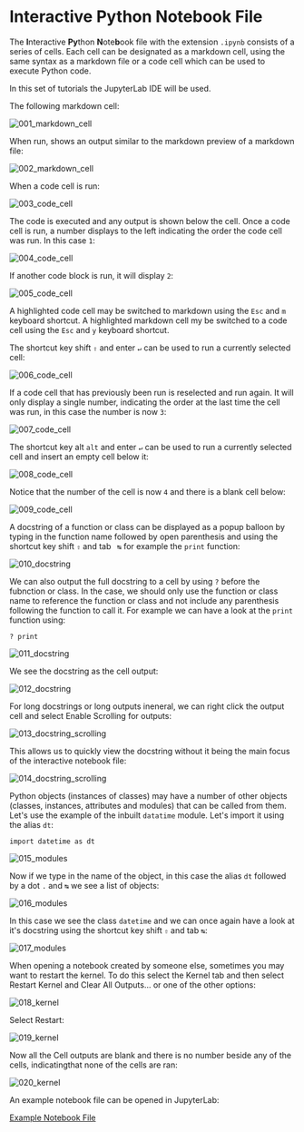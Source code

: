 # Interactive Python Notebook File

The **I**nteractive **Py**thon **N**ote**b**ook file with the extension ```.ipynb``` consists of a series of cells. Each cell can be designated as a markdown cell, using the same syntax as a markdown file or a code cell which can be used to execute Python code.

In this set of tutorials the JupyterLab IDE will be used.

The following markdown cell:

![001_markdown_cell](./images/001_markdown_cell.PNG)

When run, shows an output similar to the markdown preview of a markdown file:

![002_markdown_cell](./images/002_markdown_cell.PNG)

When a code cell is run:

![003_code_cell](./images/003_code_cell.PNG)

The code is executed and any output is shown below the cell. Once a code cell is run, a number displays to the left indicating the order the code cell was run. In this case ```1```:

![004_code_cell](./images/004_code_cell.PNG)

If another code block is run, it will display ```2```:

![005_code_cell](./images/005_code_cell.PNG)

A highlighted code cell may be switched to markdown using the ```Esc``` and ```m``` keyboard shortcut. A highlighted markdown cell my be switched to a code cell using the ```Esc``` and ```y``` keyboard shortcut.

The shortcut key shift ```⇧``` and enter ```↵``` can be used to run a currently selected cell:

![006_code_cell](./images/006_code_cell.PNG)

If a code cell that has previously been run is reselected and run again. It will only display a single number, indicating the order at the last time the cell was run, in this case the number is now ```3```: 

![007_code_cell](./images/007_code_cell.PNG)

The shortcut key alt ```alt``` and enter ```↵``` can be used to run a currently selected cell and insert an empty cell below it:

![008_code_cell](./images/008_code_cell.PNG)

Notice that the number of the cell is now ```4``` and there is a blank cell below:

![009_code_cell](./images/009_code_cell.PNG)

A docstring of a function or class can be displayed as a popup balloon by typing in the function name followed by open parenthesis and using the shortcut key shift ```⇧``` and tab ``` ↹``` for example the ```print``` function:

![010_docstring](./images/010_docstring.PNG)

We can also output the full docstring to a cell by using ```?``` before the fubnction or class. In the case, we should only use the function or class name to reference the function or class and not include any parenthesis following the function to call it. For example we can have a look at the ```print``` function using:

```
? print
```

![011_docstring](./images/011_docstring.PNG)

We see the docstring as the cell output:

![012_docstring](./images/012_docstring.PNG)

For long docstrings or long outputs ineneral, we can right click the output cell and select Enable Scrolling for outputs:

![013_docstring_scrolling](./images/013_docstring_scrolling.PNG)

This allows us to quickly view the docstring without it being the main focus of the interactive notebook file:

![014_docstring_scrolling](./images/014_docstring_scrolling.PNG)

Python objects (instances of classes) may have a number of other objects (classes, instances, attributes and modules) that can be called from them. Let's use the example of the inbuilt ```datatime``` module. Let's import it using the alias ```dt```:

```
import datetime as dt
```

![015_modules](./images/015_modules.PNG)

Now if we type in the name of the object, in this case the alias ```dt``` followed by a dot ```.``` and ```↹``` we see a list of objects:

![016_modules](./images/016_modules.PNG)

In this case we see the class ```datetime``` and we can once again have a look at it's docstring using the shortcut key shift ```⇧``` and tab ```↹```:

![017_modules](./images/017_modules.PNG)

When opening a notebook created by someone else, sometimes you may want to restart the kernel. To do this select the Kernel tab and then select Restart Kernel and Clear All Outputs... or one of the other options:

![018_kernel](./images/018_kernel.PNG)

Select Restart:

![019_kernel](./images/019_kernel.PNG)

Now all the Cell outputs are blank and there is no number beside any of the cells, indicatingthat none of the cells are ran:

![020_kernel](./images/020_kernel.PNG)

An example notebook file can be opened in JupyterLab:

[Example Notebook File](./001_example_notebook_file.ipynb)
